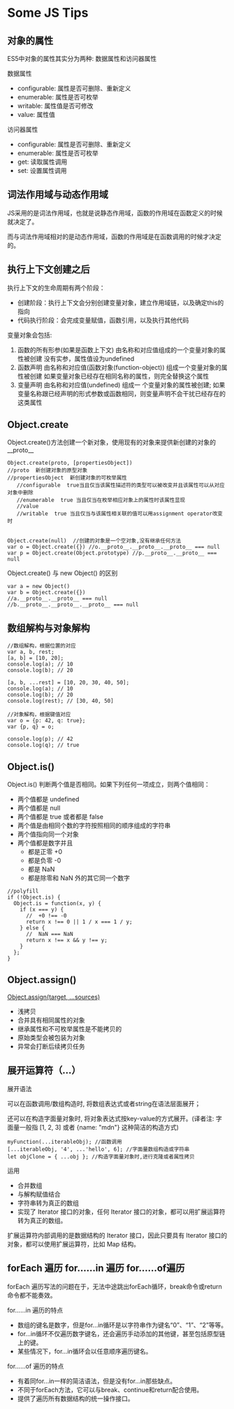 # Some JS Tips

## 对象的属性

ES5中对象的属性其实分为两种: 数据属性和访问器属性

数据属性

* configurable: 属性是否可删除、重新定义
* enumerable: 属性是否可枚举
* writable: 属性值是否可修改
* value: 属性值

访问器属性

* configurable: 属性是否可删除、重新定义
* enumerable: 属性是否可枚举
* get: 读取属性调用
* set: 设置属性调用

## 词法作用域与动态作用域

JS采用的是词法作用域，也就是说静态作用域，函数的作用域在函数定义的时候就决定了。

而与词法作用域相对的是动态作用域，函数的作用域是在函数调用的时候才决定的。

## 执行上下文创建之后

执行上下文的生命周期有两个阶段：

* 创建阶段：执行上下文会分别创建变量对象，建立作用域链，以及确定this的指向
* 代码执行阶段：会完成变量赋值，函数引用，以及执行其他代码
  
变量对象会包括:

1. 函数的所有形参(如果是函数上下文)
    由名称和对应值组成的一个变量对象的属性被创建
    没有实参，属性值设为undefined
2. 函数声明
    由名称和对应值(函数对象(function-object)) 组成一个变量对象的属性被创建
    如果变量对象已经存在相同名称的属性，则完全替换这个属性
3. 变量声明
    由名称和对应值(undefined) 组成一 个变量对象的属性被创建;
    如果变量名称跟已经声明的形式参数或函数相同，则变量声明不会干扰已经存在的这类属性

## Object.create

Object.create()方法创建一个新对象，使用现有的对象来提供新创建的对象的__proto__

```JS
Object.create(proto, [propertiesObject])
//proto  新创建对象的原型对象
//propertiesObject  新创建对象的可枚举属性
   //configurable  true当且仅当该属性描述符的类型可以被改变并且该属性可以从对应对象中删除
   //enumerable  true 当且仅当在枚举相应对象上的属性时该属性显现
   //value  
   //writable  true 当且仅当与该属性相关联的值可以用assignment operator改变时


Object.create(null)  //创建的对象是一个空对象,没有继承任何方法
var o = Object.create({}) //o.__proto__.__proto__.__proto__ === null
var p = Object.create(Object.prototype) //p.__proto__.__proto__ === null
```

Object.create() 与 new Object() 的区别

```JS
var a = new Object()
var b = Object.create({})
//a.__proto__.__proto__ === null
//b.__proto__.__proto__.__proto__ === null
```

## 数组解构与对象解构

```JS
//数组解构，根据位置的对应
var a, b, rest;
[a, b] = [10, 20];
console.log(a); // 10
console.log(b); // 20

[a, b, ...rest] = [10, 20, 30, 40, 50];
console.log(a); // 10
console.log(b); // 20
console.log(rest); // [30, 40, 50]

//对象解构，根据键值对应
var o = {p: 42, q: true};
var {p, q} = o;

console.log(p); // 42
console.log(q); // true
```

## Object.is()

Object.is() 判断两个值是否相同。如果下列任何一项成立，则两个值相同：

* 两个值都是 undefined
* 两个值都是 null
* 两个值都是 true 或者都是 false
* 两个值是由相同个数的字符按照相同的顺序组成的字符串
* 两个值指向同一个对象
* 两个值都是数字并且
  * 都是正零 +0
  * 都是负零 -0
  * 都是 NaN
  * 都是除零和 NaN 外的其它同一个数字

```JS
//polyfill
if (!Object.is) {
  Object.is = function(x, y) {
    if (x === y) {
      //  +0 !== -0
      return x !== 0 || 1 / x === 1 / y;
    } else {
      //  NaN === NaN
      return x !== x && y !== y;
    }
  };
}
```

## Object.assign()

[Object.assign(target, ...sources)](https://developer.mozilla.org/zh-CN/docs/Web/JavaScript/Reference/Global_Objects/Object/assign)

* 浅拷贝
* 合并具有相同属性的对象
* 继承属性和不可枚举属性是不能拷贝的
* 原始类型会被包装为对象
* 异常会打断后续拷贝任务

## 展开运算符（...）

展开语法

可以在函数调用/数组构造时, 将数组表达式或者string在语法层面展开；

还可以在构造字面量对象时, 将对象表达式按key-value的方式展开。(译者注: 字面量一般指 [1, 2, 3] 或者 {name: "mdn"} 这种简洁的构造方式)

```JS
myFunction(...iterableObj); //函数调用
[...iterableObj, '4', ...'hello', 6]; //字面量数组构造或字符串
let objClone = { ...obj }; //构造字面量对象时,进行克隆或者属性拷贝
```

运用

* 合并数组
* 与解构赋值结合
* 字符串转为真正的数组
* 实现了 Iterator 接口的对象，任何 Iterator 接口的对象，都可以用扩展运算符转为真正的数组。

扩展运算符内部调用的是数据结构的 Iterator 接口，因此只要具有 Iterator 接口的对象，都可以使用扩展运算符，比如 Map 结构。

## forEach 遍历 for……in 遍历 for……of遍历

forEach 遍历写法的问题在于，无法中途跳出forEach循环，break命令或return命令都不能奏效。

for……in 遍历的特点

* 数组的键名是数字，但是for...in循环是以字符串作为键名“0”、“1”、“2”等等。
* for...in循环不仅遍历数字键名，还会遍历手动添加的其他键，甚至包括原型链上的键。
* 某些情况下，for...in循环会以任意顺序遍历键名。

for……of 遍历的特点

* 有着同for...in一样的简洁语法，但是没有for...in那些缺点。
* 不同于forEach方法，它可以与break、continue和return配合使用。
* 提供了遍历所有数据结构的统一操作接口。

